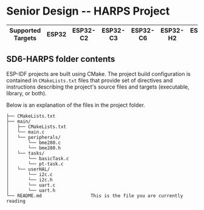 # Senior Design -- HARPS Project

| Supported Targets | ESP32 | ESP32-C2 | ESP32-C3 | ESP32-C6 | ESP32-H2 | ESP32-S2 | ESP32-S3 |
| ----------------- | ----- | -------- | -------- | -------- | -------- | -------- | -------- |

## SD6-HARPS folder contents

ESP-IDF projects are built using CMake. The project build configuration is contained in `CMakeLists.txt`
files that provide set of directives and instructions describing the project's source files and targets
(executable, library, or both). 

Below is an explanation of the files in the project folder.

```
├── CMakeLists.txt
├── main/
│   ├── CMakeLists.txt
│   └── main.c
│   └── peripherals/
│       └── bme280.c
│       └── bme280.h
│   └── tasks/
│       └── basicTask.c
│       └── pt-task.c
│   └── userHAL/
│       └── i2c.c
│       └── i2c.h
│       └── uart.c
│       └── uart.h
└── README.md                  This is the file you are currently reading
```
